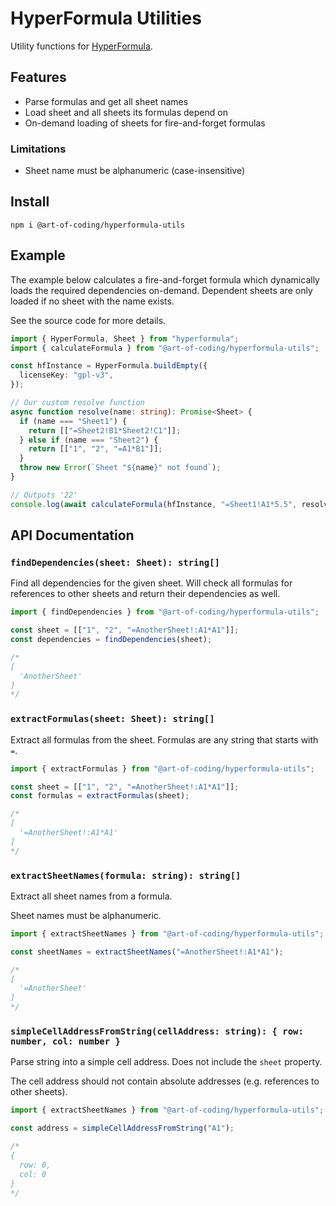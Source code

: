 # HyperFormula Utilities

Utility functions for
[HyperFormula](https://handsontable.github.io/hyperformula/).

## Features

- Parse formulas and get all sheet names
- Load sheet and all sheets its formulas depend on
- On-demand loading of sheets for fire-and-forget formulas

### Limitations

- Sheet name must be alphanumeric (case-insensitive)

## Install

```
npm i @art-of-coding/hyperformula-utils
```

## Example

The example below calculates a fire-and-forget formula which dynamically loads
the required dependencies on-demand. Dependent sheets are only loaded if no
sheet with the name exists.

See the source code for more details.

```ts
import { HyperFormula, Sheet } from "hyperformula";
import { calculateFormula } from "@art-of-coding/hyperformula-utils";

const hfInstance = HyperFormula.buildEmpty({
  licenseKey: "gpl-v3",
});

// Our custom resolve function
async function resolve(name: string): Promise<Sheet> {
  if (name === "Sheet1") {
    return [["=Sheet2!B1*Sheet2!C1"]];
  } else if (name === "Sheet2") {
    return [["1", "2", "=A1*B1"]];
  }
  throw new Error(`Sheet "${name}" not found`);
}

// Outputs '22'
console.log(await calculateFormula(hfInstance, "=Sheet1!A1*5.5", resolve));
```

## API Documentation

### `findDependencies(sheet: Sheet): string[]`

Find all dependencies for the given sheet. Will check all formulas for
references to other sheets and return their dependencies as well.

```ts
import { findDependencies } from "@art-of-coding/hyperformula-utils";

const sheet = [["1", "2", "=AnotherSheet!:A1*A1"]];
const dependencies = findDependencies(sheet);

/*
[
  'AnotherSheet'
]
*/
```

### `extractFormulas(sheet: Sheet): string[]`

Extract all formulas from the sheet. Formulas are any string that starts with
`=`.

```ts
import { extractFormulas } from "@art-of-coding/hyperformula-utils";

const sheet = [["1", "2", "=AnotherSheet!:A1*A1"]];
const formulas = extractFormulas(sheet);

/*
[
  '=AnotherSheet!:A1*A1'
]
*/
```

### `extractSheetNames(formula: string): string[]`

Extract all sheet names from a formula.

Sheet names must be alphanumeric.

```ts
import { extractSheetNames } from "@art-of-coding/hyperformula-utils";

const sheetNames = extractSheetNames("=AnotherSheet!:A1*A1");

/*
[
  '=AnotherSheet'
]
*/
```

### `simpleCellAddressFromString(cellAddress: string): { row: number, col: number }`

Parse string into a simple cell address. Does not include the `sheet` property.

The cell address should not contain absolute addresses (e.g. references to other
sheets).

```ts
import { extractSheetNames } from "@art-of-coding/hyperformula-utils";

const address = simpleCellAddressFromString("A1");

/*
{
  row: 0,
  col: 0
}
*/
```

